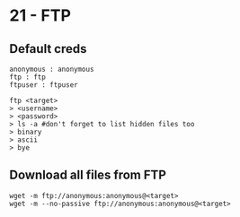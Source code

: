 # 21 - FTP

## Default creds

```
anonymous : anonymous
ftp : ftp
ftpuser : ftpuser
```

```
ftp <target>
> <username>
> <password>
> ls -a #don't forget to list hidden files too
> binary
> ascii
> bye
```

## Download all files from FTP

```
wget -m ftp://anonymous:anonymous@<target>
wget -m --no-passive ftp://anonymous:anonymous@<target>
```

